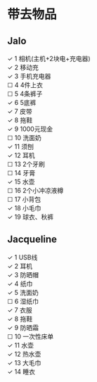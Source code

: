 # 带去物品
## Jalo
✓ 1 相机(主机+2块电+充电器) <br>
✓ 2 移动充<br>
✓ 3 手机充电器<br>
☐ 4 4件上衣<br>
☐ 5 4条裤子<br>
✓ 6 5底裤<br>
✓ 7 皮带<br>
✓ 8 拖鞋<br>
✓ 9 1000元现金<br>
☐ 10 洗面奶<br>
✓ 11 须刨<br>
✓ 12 耳机<br>
☐ 13 2个牙刷<br>
☐ 14 牙膏<br>
✓ 15 水壶<br>
☐ 16 2个小冲凉液樽<br>
☐ 17 小背包<br>
✓ 18 小毛巾<br>
✓ 19 球衣、秋裤<br>
## Jacqueline
✓ 1 USB线<br>
✓ 2 耳机<br>
✓ 3 防晒帽<br>
✓ 4 纸巾<br>
✓ 5 洗面奶<br>
☐ 6 湿纸巾<br>
✓ 7 衣服<br>
✓ 8 拖鞋<br>
✓ 9 防晒霜<br>
☐ 10 一次性床单<br>
✓ 11 水壶<br>
✓ 12 热水壶<br>
✓ 13 大毛巾<br>
✓ 14 睡衣<br>
